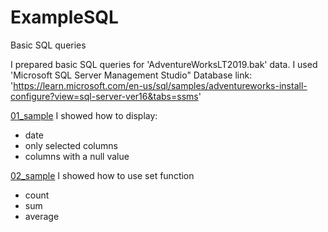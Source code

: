 # ExampleSQL
Basic SQL queries

I prepared basic SQL queries for 'AdventureWorksLT2019.bak' data. I used 'Microsoft SQL Server Management Studio"
Database link: 'https://learn.microsoft.com/en-us/sql/samples/adventureworks-install-configure?view=sql-server-ver16&tabs=ssms'

[01_sample](queries/01_samples)
I showed how to display:
- date
- only selected columns
- columns with a null value

[02_sample](queries/02_samples)
I showed how to use set function
- count 
- sum
- average 
